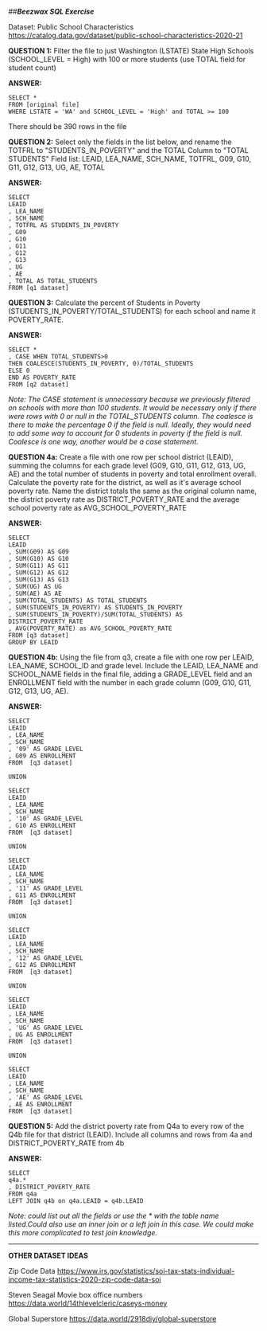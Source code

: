 ##***Beezwax SQL Exercise***

Dataset: Public School Characteristics 
https://catalog.data.gov/dataset/public-school-characteristics-2020-21 

**QUESTION 1:** Filter the file to just Washington (LSTATE) State High Schools (SCHOOL_LEVEL = High) with 100 or more students (use TOTAL field for student count)

**ANSWER:** 
```
SELECT *
FROM [original file]
WHERE LSTATE = 'WA' and SCHOOL_LEVEL = 'High' and TOTAL >= 100
```
There should be 390 rows in the file

**QUESTION 2:** Select only the fields in the list below, and rename the TOTFRL to "STUDENTS_IN_POVERTY" and the TOTAL Column to "TOTAL STUDENTS"
Field list: LEAID, LEA_NAME, SCH_NAME, TOTFRL, G09, G10, G11, G12, G13, UG, AE, TOTAL

**ANSWER:** 
```
SELECT
LEAID
, LEA_NAME
, SCH_NAME
, TOTFRL AS STUDENTS_IN_POVERTY
, G09
, G10
, G11
, G12
, G13
, UG
, AE
, TOTAL AS TOTAL_STUDENTS
FROM [q1 dataset]
```

**QUESTION 3:** Calculate the percent of Students in Poverty (STUDENTS_IN_POVERTY/TOTAL_STUDENTS) for each school and name it POVERTY_RATE.

**ANSWER:** 
```
SELECT *
, CASE WHEN TOTAL_STUDENTS>0 
THEN COALESCE(STUDENTS_IN_POVERTY, 0)/TOTAL_STUDENTS 
ELSE 0 
END AS POVERTY_RATE
FROM [q2 dataset]
```

*Note: The CASE statement is unnecessary because we previously filtered on schools with more than 100 students. It would be necessary only if there were rows with 0 or null in the TOTAL_STUDENTS column. The coalesce is there to make the percentage 0 if the field is null. Ideally, they would need to add some way to account for 0 students in poverty if the field is null. Coalesce is one way, another would be a case statement.*

**QUESTION 4a:** Create a file with one row per school district (LEAID), summing the columns for each grade level (G09, G10, G11, G12, G13, UG, AE) and the total number of students in poverty and total enrollment overall. Calculate the poverty rate for the district, as well as it's average school poverty rate. Name the district totals the same as the original column name, the district poverty rate as DISTRICT_POVERTY_RATE and the average school poverty rate as AVG_SCHOOL_POVERTY_RATE

**ANSWER:** 
```
SELECT
LEAID
, SUM(G09) AS G09
, SUM(G10) AS G10
, SUM(G11) AS G11
, SUM(G12) AS G12
, SUM(G13) AS G13
, SUM(UG) AS UG
, SUM(AE) AS AE
, SUM(TOTAL_STUDENTS) AS TOTAL_STUDENTS
, SUM(STUDENTS_IN_POVERTY) AS STUDENTS_IN_POVERTY
, SUM(STUDENTS_IN_POVERTY)/SUM(TOTAL_STUDENTS) AS DISTRICT_POVERTY_RATE
, AVG(POVERTY_RATE) as AVG_SCHOOL_POVERTY_RATE
FROM [q3 dataset]
GROUP BY LEAID
```

**QUESTION 4b:** Using the file from q3, create a file with one row per LEAID, LEA_NAME, SCHOOL_ID and grade level. Include the LEAID, LEA_NAME and SCHOOL_NAME fields in the final file, adding a GRADE_LEVEL field and an ENROLLMENT field with the number in each grade column (G09, G10, G11, G12, G13, UG, AE).

**ANSWER:** 
```
SELECT
LEAID
, LEA_NAME
, SCH_NAME
, '09' AS GRADE_LEVEL
, G09 AS ENROLLMENT
FROM  [q3 dataset]

UNION

SELECT
LEAID
, LEA_NAME
, SCH_NAME
, '10' AS GRADE_LEVEL
, G10 AS ENROLLMENT
FROM  [q3 dataset]

UNION

SELECT
LEAID
, LEA_NAME
, SCH_NAME
, '11' AS GRADE_LEVEL
, G11 AS ENROLLMENT
FROM  [q3 dataset]

UNION

SELECT
LEAID
, LEA_NAME
, SCH_NAME
, '12' AS GRADE_LEVEL
, G12 AS ENROLLMENT
FROM  [q3 dataset]

UNION

SELECT
LEAID
, LEA_NAME
, SCH_NAME
, 'UG' AS GRADE_LEVEL
, UG AS ENROLLMENT
FROM  [q3 dataset]

UNION

SELECT
LEAID
, LEA_NAME
, SCH_NAME
, 'AE' AS GRADE_LEVEL
, AE AS ENROLLMENT
FROM  [q3 dataset]
```

**QUESTION 5:** Add the district poverty rate from Q4a to every row of the Q4b file for that district (LEAID). Include all columns and rows from 4a and DISTRICT_POVERTY_RATE from 4b

**ANSWER:**
```
SELECT 
q4a.*
, DISTRICT_POVERTY_RATE
FROM q4a
LEFT JOIN q4b on q4a.LEAID = q4b.LEAID
```

*Note: could list out all the fields or use the * with the table name listed.Could also use an inner join or a left join in this case. We could make this more complicated to test join knowledge.*

__________________________________________________________
**OTHER DATASET IDEAS** 

Zip Code Data 
https://www.irs.gov/statistics/soi-tax-stats-individual-income-tax-statistics-2020-zip-code-data-soi

Steven Seagal Movie box office numbers 
https://data.world/14thlevelcleric/caseys-money 

Global Superstore
https://data.world/2918diy/global-superstore